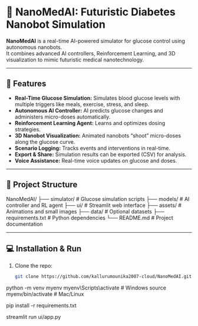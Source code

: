 # 🚀 NanoMedAI: Futuristic Diabetes Nanobot Simulation

**NanoMedAI** is a real-time AI-powered simulator for glucose control using autonomous nanobots.  
It combines advanced AI controllers, Reinforcement Learning, and 3D visualization to mimic futuristic medical nanotechnology.

---

## 🌟 Features
- **Real-Time Glucose Simulation:** Simulates blood glucose levels with multiple triggers like meals, exercise, stress, and sleep.  
- **Autonomous AI Controller:** AI predicts glucose changes and administers micro-doses automatically.  
- **Reinforcement Learning Agent:** Learns and optimizes dosing strategies.  
- **3D Nanobot Visualization:** Animated nanobots “shoot” micro-doses along the glucose curve.  
- **Scenario Logging:** Tracks events and interventions in real-time.  
- **Export & Share:** Simulation results can be exported (CSV) for analysis.  
- **Voice Assistance:** Real-time voice updates on glucose and doses.

---

## 📂 Project Structure
NanoMedAI/
├── simulator/ # Glucose simulation scripts
├── models/ # AI controller and RL agent
├── ui/ # Streamlit web interface
├── assets/ # Animations and small images
├── data/ # Optional datasets
├── requirements.txt # Python dependencies
└── README.md # Project documentation  


---

## 💻 Installation & Run
1. Clone the repo:  
   ```bash
   git clone https://github.com/kallurumounika2007-cloud/NanoMedAI.git


python -m venv myenv
myenv\Scripts\activate   # Windows
source myenv/bin/activate  # Mac/Linux

pip install -r requirements.txt

streamlit run ui/app.py

